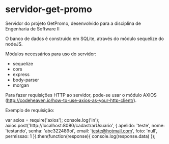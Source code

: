# servidor-get-promo
Servidor do projeto GetPromo, desenvolvido para a disciplina de Engenharia de Software II

O banco de dados é construído em SQLite, através do módulo sequelize do nodeJS.

Módulos necessários para uso do servidor:

- sequelize
- cors
- express
- body-parser
- morgan

Para fazer requisições HTTP ao servidor, pode-se usar o módulo AXIOS (http://codeheaven.io/how-to-use-axios-as-your-http-client/).

Exemplo de requisição: 

var axios = require('axios');
console.log('in');
axios.post('http://localhost:8080/cadastrarUsuario', {
   apelido: 'teste',
   nome: 'testando',
   senha: 'abc322489oi',
   email: 'teste@hotmail.com',
   foto: 'null',
   permissao: 1
 }).then(function(response){
    console.log(response.data)
 });
